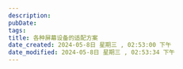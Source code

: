 ```yaml
---
description: 
pubDate:
tags: 
title: 各种屏幕设备的适配方案
date_created: 2024-05-8日 星期三 , 02:53:00 下午
date_modified: 2024-05-8日 星期三 , 02:53:34 下午
---
```

